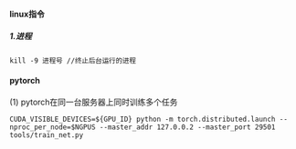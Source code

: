 #### linux指令

##### 1.进程

```
kill -9 进程号 //终止后台运行的进程
```

#### pytorch

(1) pytorch在同一台服务器上同时训练多个任务

```
CUDA_VISIBLE_DEVICES=${GPU_ID} python -m torch.distributed.launch --nproc_per_node=$NGPUS --master_addr 127.0.0.2 --master_port 29501 tools/train_net.py 
```

